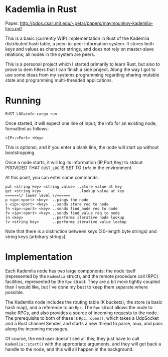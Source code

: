 Kademlia in Rust
================

Paper: http://pdos.csail.mit.edu/~petar/papers/maymounkov-kademlia-lncs.pdf

This is a basic (currently WIP) implementation in Rust of the Kademlia distributed hash table, a
peer-to-peer information system. It stores both keys and values as character strings, and does not
rely on master-slave relations; all nodes in the system are peers.

This is a personal project which I started primarily to learn Rust, but also to prove to dem h8ers
that I can finish a side project. Along the way I got to use some ideas from my systems programming
regarding sharing mutable state and programming multi-threaded applications.

Running
=======

`RUST_LOG=info cargo run`

Once started, it will expect one line of input; the info for an existing node, formatted as follows:

    <IP>:<Port> <Key>

This is optional, and if you enter a blank line, the node will start up without bootstrapping.

Once a node starts, it will log its information (IP,Port,Key) to stdout PROVIDED THAT `RUST_LOG` IS SET TO `info` in the environment.

At this point, you can enter some commands:

    put <string key> <string value> ..store value at key
    get <string key>                ..lookup value at key
    ======\/ lower level \/======
    p <ip>:<port> <key>  ..pings the node
    s <ip>:<port> <key>  ..sends store req to node
    fn <ip>:<port> <key> ..sends find_node req to node
    fv <ip>:<port> <key> ..sends find_value req to node
    ln <key>             ..performs iterative node lookup
    lv <string key>      ..performs iterative value lookup

Note that there is a distinction between keys (20-length byte strings) and string keys (arbitrary strings).

Implementation
==============

Each Kademlia node has two large components: the node itself (represented by the `Kademlia`
struct), and the remote procedure call (RPC) facilities, represented by the `Rpc` struct. They are
a bit more tightly coupled than I would like, but I've done my best to keep them separate where
possible.

The Kademlia node includes the routing table (K buckets), the store (a basic hash map), and a
reference to an `Rpc`. The `Rpc` struct allows the node to make RPCs, and also provides a source of
incoming requests to the node. The prerequisite to both of these is `Rpc::open()`, which
takes a UdpSocket and a Rust channel Sender, and starts a new thread to parse, mux, and pass along
the incoming messages.

Of course, the end user doesn't see all this; they just have to call `Kademlia::start()` with the
appropriate arguments, and they will get back a handle to the node, and this will all happen in the
background.
